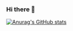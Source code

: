 ### Hi there 👋
[![Anurag's GitHub stats](https://github-readme-stats.vercel.app/api?username=nineis7)](https://github.com/anuraghazra/github-readme-stats)
<!--
**nineis7/nineis7** is a ✨ _special_ ✨ repository because its `README.md` (this file) appears on your GitHub profile.

Here are some ideas to get you started:

- 🔭 I’m currently working on ...
- 🌱 I’m currently learning ...
- 👯 I’m looking to collaborate on ...
- 🤔 I’m looking for help with ...
- 💬 Ask me about ...
- 📫 How to reach me: ...
- 😄 Pronouns: ...
- ⚡ Fun fact: ...
-->
